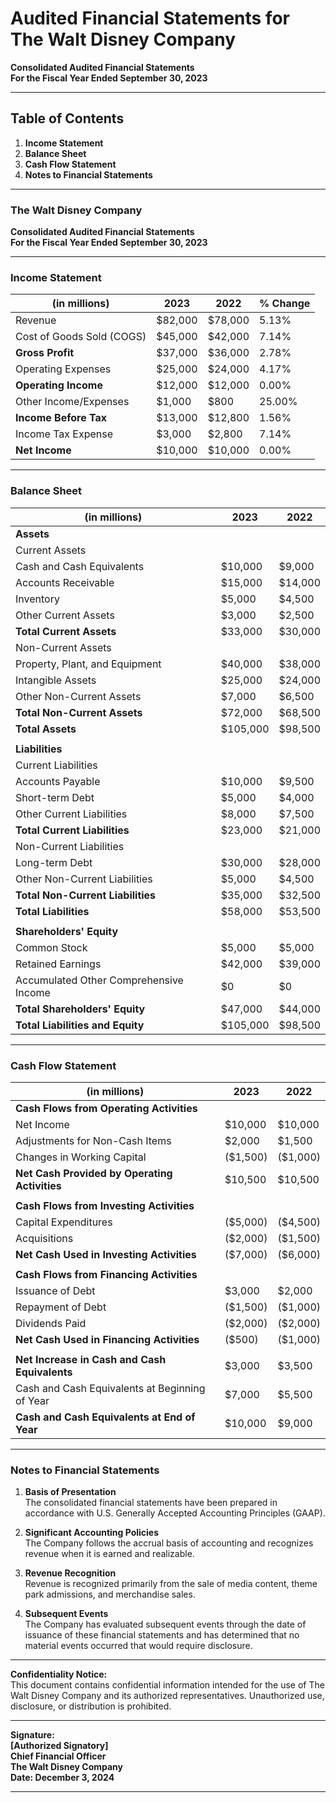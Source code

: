 # Audited Financial Statements for The Walt Disney Company

**Consolidated Audited Financial Statements**  
**For the Fiscal Year Ended September 30, 2023**  

---

## Table of Contents

1. **Income Statement**
2. **Balance Sheet**
3. **Cash Flow Statement**
4. **Notes to Financial Statements**

---

### The Walt Disney Company

**Consolidated Audited Financial Statements**  
**For the Fiscal Year Ended September 30, 2023**  

---

### Income Statement

| **(in millions)**                     | **2023**   | **2022**   | **% Change** |
|---------------------------------------|------------|------------|--------------|
| Revenue                               | $82,000    | $78,000    | 5.13%        |
| Cost of Goods Sold (COGS)            | $45,000    | $42,000    | 7.14%        |
| **Gross Profit**                      | $37,000    | $36,000    | 2.78%        |
| Operating Expenses                     | $25,000    | $24,000    | 4.17%        |
| **Operating Income**                  | $12,000    | $12,000    | 0.00%        |
| Other Income/Expenses                  | $1,000     | $800       | 25.00%       |
| **Income Before Tax**                 | $13,000    | $12,800    | 1.56%        |
| Income Tax Expense                     | $3,000     | $2,800     | 7.14%        |
| **Net Income**                        | $10,000    | $10,000    | 0.00%        |

---

### Balance Sheet

| **(in millions)**                     | **2023**   | **2022**   |
|---------------------------------------|------------|------------|
| **Assets**                            |            |            |
| Current Assets                        |            |            |
| Cash and Cash Equivalents            | $10,000    | $9,000     |
| Accounts Receivable                   | $15,000    | $14,000    |
| Inventory                             | $5,000     | $4,500     |
| Other Current Assets                  | $3,000     | $2,500     |
| **Total Current Assets**              | $33,000    | $30,000    |
| Non-Current Assets                    |            |            |
| Property, Plant, and Equipment        | $40,000    | $38,000    |
| Intangible Assets                     | $25,000    | $24,000    |
| Other Non-Current Assets              | $7,000     | $6,500     |
| **Total Non-Current Assets**          | $72,000    | $68,500    |
| **Total Assets**                      | $105,000   | $98,500    |
|                                       |            |            |
| **Liabilities**                       |            |            |
| Current Liabilities                   |            |            |
| Accounts Payable                      | $10,000    | $9,500     |
| Short-term Debt                       | $5,000     | $4,000     |
| Other Current Liabilities              | $8,000     | $7,500     |
| **Total Current Liabilities**         | $23,000    | $21,000    |
| Non-Current Liabilities                |            |            |
| Long-term Debt                        | $30,000    | $28,000    |
| Other Non-Current Liabilities         | $5,000     | $4,500     |
| **Total Non-Current Liabilities**     | $35,000    | $32,500    |
| **Total Liabilities**                 | $58,000    | $53,500    |
|                                       |            |            |
| **Shareholders' Equity**              |            |            |
| Common Stock                          | $5,000     | $5,000     |
| Retained Earnings                     | $42,000    | $39,000    |
| Accumulated Other Comprehensive Income | $0         | $0         |
| **Total Shareholders' Equity**        | $47,000    | $44,000    |
| **Total Liabilities and Equity**      | $105,000   | $98,500    |

---

### Cash Flow Statement

| **(in millions)**                     | **2023**   | **2022**   |
|---------------------------------------|------------|------------|
| **Cash Flows from Operating Activities** |            |            |
| Net Income                            | $10,000    | $10,000    |
| Adjustments for Non-Cash Items       | $2,000     | $1,500     |
| Changes in Working Capital            | ($1,500)   | ($1,000)   |
| **Net Cash Provided by Operating Activities** | $10,500    | $10,500    |
|                                       |            |            |
| **Cash Flows from Investing Activities** |            |            |
| Capital Expenditures                  | ($5,000)   | ($4,500)   |
| Acquisitions                          | ($2,000)   | ($1,500)   |
| **Net Cash Used in Investing Activities** | ($7,000)   | ($6,000)   |
|                                       |            |            |
| **Cash Flows from Financing Activities** |            |            |
| Issuance of Debt                      | $3,000     | $2,000     |
| Repayment of Debt                     | ($1,500)   | ($1,000)   |
| Dividends Paid                        | ($2,000)   | ($2,000)   |
| **Net Cash Used in Financing Activities** | ($500)     | ($1,000)   |
|                                       |            |            |
| **Net Increase in Cash and Cash Equivalents** | $3,000     | $3,500     |
| Cash and Cash Equivalents at Beginning of Year | $7,000     | $5,500     |
| **Cash and Cash Equivalents at End of Year** | $10,000    | $9,000     |

---

### Notes to Financial Statements

1. **Basis of Presentation**  
   The consolidated financial statements have been prepared in accordance with U.S. Generally Accepted Accounting Principles (GAAP).

2. **Significant Accounting Policies**  
   The Company follows the accrual basis of accounting and recognizes revenue when it is earned and realizable.

3. **Revenue Recognition**  
   Revenue is recognized primarily from the sale of media content, theme park admissions, and merchandise sales.

4. **Subsequent Events**  
   The Company has evaluated subsequent events through the date of issuance of these financial statements and has determined that no material events occurred that would require disclosure.

---

**Confidentiality Notice:**  
This document contains confidential information intended for the use of The Walt Disney Company and its authorized representatives. Unauthorized use, disclosure, or distribution is prohibited.

---

**Signature:**  
**[Authorized Signatory]**  
**Chief Financial Officer**  
**The Walt Disney Company**  
**Date: December 3, 2024**  

---
